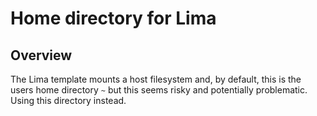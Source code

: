 # Home directory for Lima

## Overview

The Lima template mounts a host filesystem and, by default, this is the users
home directory `~` but this seems risky and potentially problematic.  Using
this directory instead.

